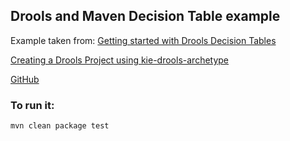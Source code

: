 ## Drools and Maven Decision Table example

Example taken from: [Getting started with Drools Decision Tables](http://www.mastertheboss.com/jboss-jbpm/drools/getting-started-with-decision-tables-in-drools)  

[Creating a Drools Project using kie-drools-archetype](http://www.mastertheboss.com/jboss-jbpm/drools/creating-a-drools-project-using-kie-drools-archetype)

[GitHub](https://github.com/fmarchioni/mastertheboss/tree/master/DroolsMaven/)

### To run it:

```
mvn clean package test
```